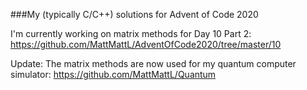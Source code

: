 ###My (typically C/C++) solutions for Advent of Code 2020

I'm currently working on matrix methods for Day 10 Part 2:
https://github.com/MattMattL/AdventOfCode2020/tree/master/10

Update: The matrix methods are now used for my quantum computer simulator:
https://github.com/MattMattL/Quantum
